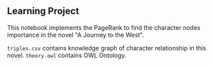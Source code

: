 ## Learning Project

This notebook implements the PageRank to find the character nodes importance in the novel "A Journey to the West".

`triples.csv` contains knowledge graph of character relationship in this novel.
`theory.owl` contains OWL Ontology.